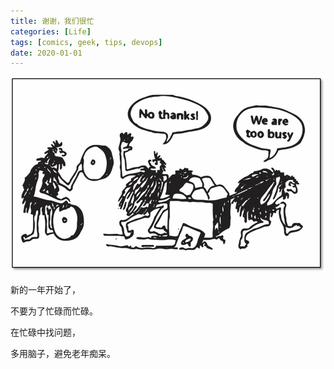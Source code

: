 ```yaml
---
title: 谢谢，我们很忙
categories: [Life]
tags: [comics, geek, tips, devops]
date: 2020-01-01
---
```


![too-busy-to-improve](https://raw.githubusercontent.com/tobyqin/img/master/too-busy-to-improve.png)

新的一年开始了，

不要为了忙碌而忙碌。

在忙碌中找问题，

多用脑子，避免老年痴呆。

